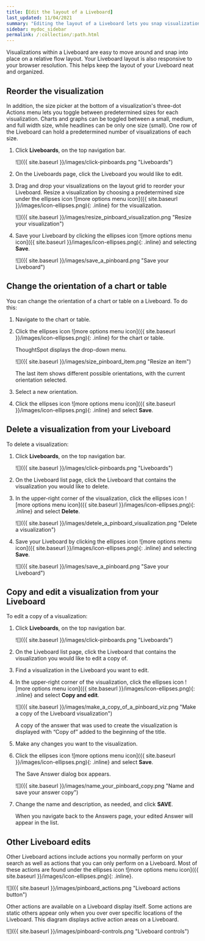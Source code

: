 ```yaml
---
title: [Edit the layout of a Liveboard]
last_updated: 11/04/2021
summary: "Editing the layout of a Liveboard lets you snap visualizations into place, choose between set visualization sizes, and reset your layout."
sidebar: mydoc_sidebar
permalink: /:collection/:path.html
---
```

Visualizations within a Liveboard are easy to move around and snap into place on a relative flow layout. Your Liveboard layout is also responsive to your browser resolution. This helps keep the layout of your Liveboard neat and organized.

## Reorder the visualization

In addition, the size picker at the bottom of a visualization's three-dot Actions menu lets you toggle between predetermined sizes for each visualization. Charts and graphs can be toggled between a small, medium, and full width size, while headlines can be only one size (small). One row of the Liveboard can hold a predetermined number of visualizations of each size.

1. Click **Liveboards**, on the top navigation bar.

     ![]({{ site.baseurl }}/images/click-pinboards.png "Liveboards")

2. On the Liveboards page, click the Liveboard you would like to edit.
3. Drag and drop your visualizations on the layout grid to reorder your Liveboard. Resize a visualization by choosing a predetermined size under the ellipses icon ![more options menu icon]({{ site.baseurl }}/images/icon-ellipses.png){: .inline} for the visualization.

     ![]({{ site.baseurl }}/images/resize_pinboard_visualization.png "Resize your visualization")

4. Save your Liveboard by clicking the ellipses icon ![more options menu icon]({{ site.baseurl }}/images/icon-ellipses.png){: .inline} and selecting **Save**.

     ![]({{ site.baseurl }}/images/save_a_pinboard.png "Save your Liveboard")

## Change the orientation of a chart or table

You can change the orientation of a chart or table on a Liveboard. To do this:

1. Navigate to the chart or table.
2. Click the ellipses icon ![more options menu icon]({{ site.baseurl }}/images/icon-ellipses.png){: .inline} for the chart or table.

   ThoughtSpot displays the drop-down menu.

   ![]({{ site.baseurl }}/images/size_pinboard_item.png "Resize an item")

   The last item shows different possible orientations, with the current orientation selected.

3. Select a new orientation.
4. Click the ellipses icon ![more options menu icon]({{ site.baseurl }}/images/icon-ellipses.png){: .inline} and select **Save**.

## Delete a visualization from your Liveboard

To delete a visualization:

1. Click **Liveboards**, on the top navigation bar.

     ![]({{ site.baseurl }}/images/click-pinboards.png "Liveboards")

2. On the Liveboard list page, click the Liveboard that contains the visualization you would like to delete.
3. In the upper-right corner of the visualization, click the ellipses icon ![more options menu icon]({{ site.baseurl }}/images/icon-ellipses.png){: .inline} and select **Delete**.

     ![]({{ site.baseurl }}/images/detele_a_pinboard_visualization.png "Delete a visualization")

4. Save your Liveboard by clicking the ellipses icon ![more options menu icon]({{ site.baseurl }}/images/icon-ellipses.png){: .inline} and selecting **Save**.

     ![]({{ site.baseurl }}/images/save_a_pinboard.png "Save your Liveboard")

## Copy and edit a visualization from your Liveboard

To edit a copy of a visualization:

1. Click **Liveboards**, on the top navigation bar.

   ![]({{ site.baseurl }}/images/click-pinboards.png "Liveboards")

2. On the Liveboard list page, click the Liveboard that contains the visualization you would like to edit a copy of.

3. Find a visualization in the Liveboard you want to edit.

4. In the upper-right corner of the visualization, click the ellipses icon ![more options menu icon]({{ site.baseurl }}/images/icon-ellipses.png){: .inline} and select **Copy and edit**.

   ![]({{ site.baseurl }}/images/make_a_copy_of_a_pinboard_viz.png "Make a copy of the Liveboard visualization")

   A copy of the answer that was used to create the visualization is displayed with “Copy of” added to the beginning of the title.

5. Make any changes you want to the visualization.

6. Click the ellipses icon ![more options menu icon]({{ site.baseurl }}/images/icon-ellipses.png){: .inline} and select **Save**.

   The Save Answer dialog box appears.

   ![]({{ site.baseurl }}/images/name_your_pinboard_copy.png "Name and save your answer copy")

7. Change the name and description, as needed, and click **SAVE**.

   When you navigate back to the Answers page, your edited Answer will appear in the list.

## Other Liveboard edits

Other Liveboard actions include actions you normally perform on your search as well as actions that you can only perform on a Liveboard. Most of these actions are found under the ellipses icon ![more options menu icon]({{ site.baseurl }}/images/icon-ellipses.png){: .inline}.

![]({{ site.baseurl }}/images/pinboard_actions.png "Liveboard actions button")

Other actions are available on a Liveboard display itself. Some actions are static others appear only when you over over specific locations of the Liveboard. This diagram displays active action areas on a Liveboard.

![]({{ site.baseurl }}/images/pinboard-controls.png "Liveboard controls")

